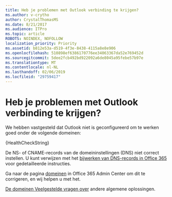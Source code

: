 ```yaml
---
title: Heb je problemen met Outlook verbinding te krijgen?
ms.author: v-crytho
author: CrystalThomasMS
ms.date: 8/21/2017
ms.audience: ITPro
ms.topic: article
ROBOTS: NOINDEX, NOFOLLOW
localization_priority: Priority
ms.assetid: b812e53a-d519-4f3e-8438-4115a8e8e906
ms.openlocfilehash: 510898ef6386170776ee34063367da52e769452d
ms.sourcegitcommit: 5dee2fcb492bd922092a6de8045a95febe57b97e
ms.translationtype: MT
ms.contentlocale: nl-NL
ms.lasthandoff: 02/06/2019
ms.locfileid: "29759417"
---
```

# <a name="having-issues-getting-outlook-to-connect"></a>Heb je problemen met Outlook verbinding te krijgen?

We hebben vastgesteld dat Outlook niet is geconfigureerd om te werken goed onder de volgende domeinen:
  
{HealthCheckString}
  
De NS- of CNAME-records van de domeininstellingen (DNS) niet correct instellen. U kunt verwijzen met het [bijwerken van DNS-records in Office 365](https://support.office.com/article/Create-DNS-records-for-Office-365-when-you-manage-your-DNS-records-B0F3FDCA-8A80-4E8E-9EF3-61E8A2A9AB23.aspx) voor gedetailleerde instructies. 
  
Ga naar de pagina [domeinen](https://admin.microsoft.com/adminportal/home#/Domains) in Office 365 Admin Center om dit te corrigeren, en wij helpen u met het. 
  
[De domeinen Veelgestelde vragen over](https://support.office.com/article/7b7b075d-79f9-4e37-8a9e-fb60c1d95166.aspx) andere algemene oplossingen. 
  

